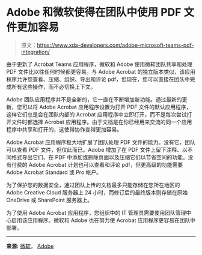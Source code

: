 # Adobe 和微软使得在团队中使用 PDF 文件更加容易

> 原文：<https://www.xda-developers.com/adobe-microsoft-teams-pdf-integration/>

由于更新了 Acrobat Teams 应用程序，微软和 Adobe 使用微软团队共享和处理 PDF 文件比以往任何时候都更容易。与 Adobe Acrobat 的独立版本类似，该应用程序允许您查看、压缩、组织、导出和评论 pdf，但现在，您可以直接在团队中完成所有这些操作，而不必切换上下文。

Adobe 团队应用程序并不是全新的，它一直在不断增加新功能。通过最新的更新，您可以将 Adobe Acrobat 应用程序设置为打开 PDF 文件的默认应用程序，这样它们总是会在团队内部的 Acrobat 应用程序中立即打开，而不是每次尝试打开文件时都选择 Acrobat 应用程序。由于文档是在你已经用来交流的同一个应用程序中共享和打开的，这使得协作变得更加容易。

Adobe Acrobat 应用程序极大地扩展了团队处理 PDF 文件的能力。没有它，团队可以查看 PDF 文件，但仅此而已。Adobe 增加了在 PDF 文件上留下注释、以不同格式导出它们、在 PDF 中添加或删除页面以及压缩它们以节省空间的功能。没有付费的 Adobe Acrobat 计划也可以查看和评论 pdf，但更高级的功能需要 Adobe Acrobat Standard 或 Pro 帐户。

为了保护您的数据安全，通过团队上传的文档最多只能存储在您所在地区的 Adobe Creative Cloud 服务器上 24 小时，而修订后的最终版本则存储在原始 OneDrive 或 SharePoint 服务器上。

为了使用 Adobe Acrobat 应用程序，您组织中的 IT 管理员需要使用团队管理中心启用该应用程序。微软和 Adobe 也在努力使 Acrobat 应用程序更容易在团队中部署。

* * *

**来源:** [微软](https://techcommunity.microsoft.com/t5/microsoft-teams-blog/streamlining-the-pdf-experience-in-microsoft-teams-with-adobe/ba-p/3677184)， [Adobe](https://blog.adobe.com/en/publish/2022/12/05/do-more-with-pdfs-in-teams-with-adobe-acrobat)